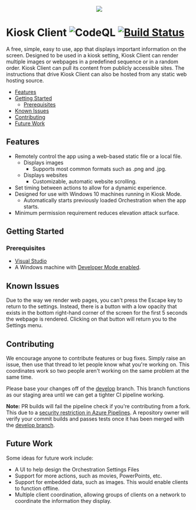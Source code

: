
<!-- omit in toc -->
<p align="center">
  <img src="https://raw.githubusercontent.com/CityOfStanton/Kiosk-Client/develop/logo/Kiosk-Client_App%20Logo%20%40%20200.png">
</p>

<!-- omit in toc -->
# Kiosk Client ![CodeQL](https://github.com/CityOfStanton/Kiosk-Client/workflows/CodeQL/badge.svg) [![Build Status](https://dev.azure.com/chadbirch0541/Kiosk%20Client/_apis/build/status/CityOfStanton.Kiosk-Client?branchName=develop)](https://dev.azure.com/chadbirch0541/Kiosk%20Client/_build/latest?definitionId=1&branchName=develop)

A free, simple, easy to use, app that displays important information on the screen. Designed to be used in a kiosk setting, Kiosk Client can render multiple images or webpages in a predefined sequence or in a random order. Kiosk Client can pull its content from publicly accessible sites. The instructions that drive Kiosk Client can also be hosted from any static web hosting source.

- [Features](#features)
- [Getting Started](#getting-started)
  - [Prerequisites](#prerequisites)
- [Known Issues](#known-issues)
- [Contributing](#contributing)
- [Future Work](#future-work)

## Features
  * Remotely control the app using a web-based static file or a local file.
    * Displays images
      * Supports most common formats such as .png and .jpg.
    * Displays websites
      * Customizable, automatic website scrolling.
  * Set timing between actions to allow for a dynamic experience.
  * Designed for use with Windows 10 machines running in Kiosk Mode.
    * Automatically starts previously loaded Orchestration when the app starts.
  * Minimum permission requirement reduces elevation attack surface.

## Getting Started

### Prerequisites

* [Visual Studio](https://visualstudio.microsoft.com/vs/community)
* A Windows machine with [Developer Mode enabled](https://docs.microsoft.com/en-us/windows/apps/get-started/enable-your-device-for-development).

## Known Issues
Due to the way we render web pages, you can't press the Escape key to return to the settings. Instead, there is a button with a low opacity that exists in the bottom right-hand corner of the screen for the first 5 seconds the webpage is rendered. Clicking on that button will return you to the Settings menu.

## Contributing

We encourage anyone to contribute features or bug fixes. Simply raise an issue, then use that thread to let people know what you're working on. This coordinates work so two people aren't working on the same problem at the same time.

Please base your changes off of the [develop](https://github.com/CityOfStanton/Kiosk-Client/tree/develop) branch. This branch functions as our staging area until we can get a tighter CI pipeline working.

**Note:** PR builds will fail the pipeline check if you're contributing from a fork. This due to a [security restriction in Azure Pipelines](https://docs.microsoft.com/en-us/azure/devops/pipelines/repos/github?view=azure-devops&tabs=yaml#access-restrictions). A repository owner will verify your commit builds and passes tests once it has been merged with the [develop branch](https://github.com/CityOfStanton/Kiosk-Client/tree/develop).

## Future Work

Some ideas for future work include:

* A UI to help design the Orchestration Settings Files
* Support for more actions, such as movies, PowerPoints, etc.
* Support for embedded data, such as images. This would enable clients to function offline.
* Multiple client coordination, allowing groups of clients on a network to coordinate the information they display.